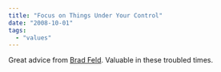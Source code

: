 ```yaml
---
title: "Focus on Things Under Your Control"
date: "2008-10-01"
tags: 
  - "values"
---
```


Great advice from [Brad Feld](http://www.feld.com/blog/archives/2008/09/focus_on_things.html). Valuable in these troubled times.
